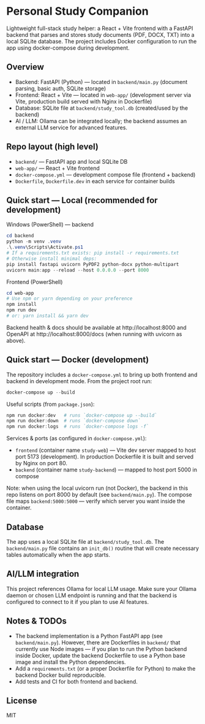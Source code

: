 # Personal Study Companion

Lightweight full-stack study helper: a React + Vite frontend with a FastAPI backend that parses and stores study documents (PDF, DOCX, TXT) into a local SQLite database. The project includes Docker configuration to run the app using docker-compose during development.

## Overview

- Backend: FastAPI (Python) — located in `backend/main.py` (document parsing, basic auth, SQLite storage)
- Frontend: React + Vite — located in `web-app/` (development server via Vite, production build served with Nginx in Dockerfile)
- Database: SQLite file at `backend/study_tool.db` (created/used by the backend)
- AI / LLM: Ollama can be integrated locally; the backend assumes an external LLM service for advanced features.

## Repo layout (high level)

- `backend/` — FastAPI app and local SQLite DB
- `web-app/` — React + Vite frontend
- `docker-compose.yml` — development compose file (frontend + backend)
- `Dockerfile`, `Dockerfile.dev` in each service for container builds

## Quick start — Local (recommended for development)

Windows (PowerShell) — backend

```powershell
cd backend
python -m venv .venv
.\.venv\Scripts\Activate.ps1
# If a requirements.txt exists: pip install -r requirements.txt
# Otherwise install minimal deps:
pip install fastapi uvicorn PyPDF2 python-docx python-multipart
uvicorn main:app --reload --host 0.0.0.0 --port 8000
```

Frontend (PowerShell)

```powershell
cd web-app
# Use npm or yarn depending on your preference
npm install
npm run dev
# or: yarn install && yarn dev
```

Backend health & docs should be available at http://localhost:8000 and OpenAPI at http://localhost:8000/docs (when running with uvicorn as above).

## Quick start — Docker (development)

The repository includes a `docker-compose.yml` to bring up both frontend and backend in development mode. From the project root run:

```powershell
docker-compose up --build
```

Useful scripts (from `package.json`):

```powershell
npm run docker:dev   # runs `docker-compose up --build`
npm run docker:down  # runs `docker-compose down`
npm run docker:logs  # runs `docker-compose logs -f`
```

Services & ports (as configured in `docker-compose.yml`):

- `frontend` (container name `study-web`) — Vite dev server mapped to host port 5173 (development). In production Dockerfile it is built and served by Nginx on port 80.
- `backend` (container name `study-backend`) — mapped to host port 5000 in compose

Note: when using the local uvicorn run (not Docker), the backend in this repo listens on port 8000 by default (see `backend/main.py`). The compose file maps `backend:5000:5000` — verify which server you want inside the container.

## Database

The app uses a local SQLite file at `backend/study_tool.db`. The `backend/main.py` file contains an `init_db()` routine that will create necessary tables automatically when the app starts.

## AI/LLM integration

This project references Ollama for local LLM usage. Make sure your Ollama daemon or chosen LLM endpoint is running and that the backend is configured to connect to it if you plan to use AI features.

## Notes & TODOs

- The backend implementation is a Python FastAPI app (see `backend/main.py`). However, there are Dockerfiles in `backend/` that currently use Node images — if you plan to run the Python backend inside Docker, update the backend Dockerfile to use a Python base image and install the Python dependencies.
- Add a `requirements.txt` (or a proper Dockerfile for Python) to make the backend Docker build reproducible.
- Add tests and CI for both frontend and backend.

## License

MIT
